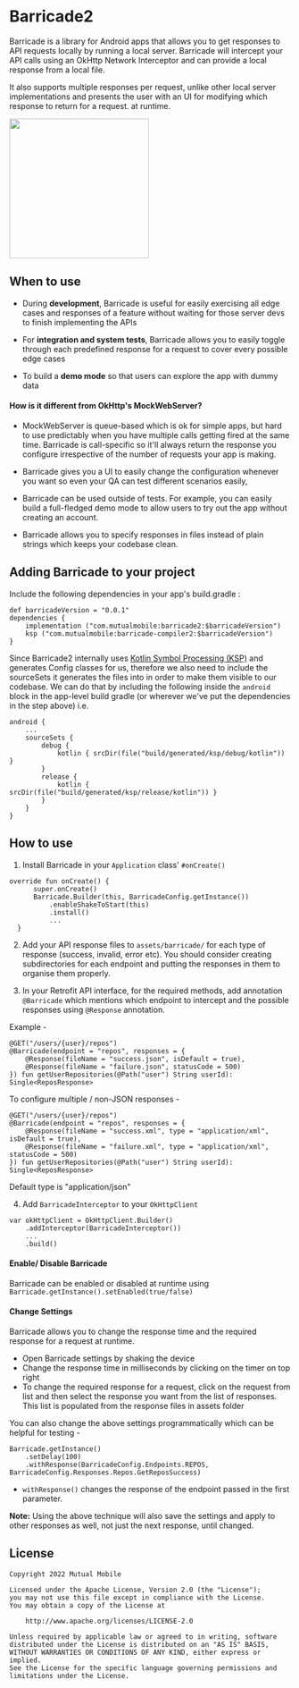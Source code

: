 # Barricade2
Barricade is a library for Android apps that allows you to get responses to API requests locally by running a local server. Barricade will intercept your API calls using an OkHttp Network Interceptor and can provide a local response from a local file.

It also supports multiple responses per request, unlike other local server implementations and presents the user with an UI for modifying which response to return for a request. at runtime.

<img src="https://github.com/mutualmobile/Barricade2/blob/master/art/Barricade2Demo.gif" width="250"/>

## When to use

* During **development**, Barricade is useful for easily exercising all edge cases and responses of a feature without waiting for those server devs to finish implementing the APIs

* For **integration and system tests**, Barricade allows you to easily toggle through each predefined response for a request to cover every possible edge cases

* To build a **demo mode** so that users can explore the app with dummy data

#### How is it different from OkHttp's MockWebServer?

* MockWebServer is queue-based which is ok for simple apps, but hard to use predictably when you have multiple calls getting fired at the same time. Barricade is call-specific so it'll always return the response you configure irrespective of the number of requests your app is making.

* Barricade gives you a UI to easily change the configuration whenever you want so even your QA can test different scenarios easily,

* Barricade can be used outside of tests. For example, you can easily build a full-fledged demo mode to allow users to try out the app without creating an account.

* Barricade allows you to specify responses in files instead of plain strings which keeps your codebase clean.


## Adding Barricade to your project

Include the following dependencies in your app's build.gradle :

```
def barricadeVersion = "0.0.1"
dependencies {
    implementation ("com.mutualmobile:barricade2:$barricadeVersion")
    ksp ("com.mutualmobile:barricade-compiler2:$barricadeVersion")
}
```

Since Barricade2 internally uses [Kotlin Symbol Processing (KSP)](https://kotlinlang.org/docs/ksp-overview.html#:~:text=Kotlin%20Symbol%20Processing%20(KSP)%20is,up%20to%202%20times%20faster.) and generates Config classes for us, therefore we also need to include the sourceSets it generates the files into in order to make them visible to our codebase.
We can do that by including the following inside the `android` block in the app-level build gradle (or wherever we've put the dependencies in the step above) i.e.

```
android {
    ...
    sourceSets {
        debug {
            kotlin { srcDir(file("build/generated/ksp/debug/kotlin")) }
        }
        release {
            kotlin { srcDir(file("build/generated/ksp/release/kotlin")) }
        }
    }
}
```

## How to use

1. Install Barricade in your `Application` class' `#onCreate()`

  ```
  override fun onCreate() {
        super.onCreate()
        Barricade.Builder(this, BarricadeConfig.getInstance())
            .enableShakeToStart(this)
            .install()
            ...
    }
  ```

2. Add your API response files to `assets/barricade/` for each type of response (success, invalid, error etc). You should consider creating subdirectories for each endpoint and putting the responses in them to organise them properly.

3. In your Retrofit API interface, for the required methods, add annotation `@Barricade` which mentions which endpoint to intercept and the possible responses using `@Response` annotation.

Example -
```
@GET("/users/{user}/repos")
@Barricade(endpoint = "repos", responses = {
    @Response(fileName = "success.json", isDefault = true),
    @Response(fileName = "failure.json", statusCode = 500)
}) fun getUserRepositories(@Path("user") String userId): Single<ReposResponse>
```

To configure multiple / non-JSON responses -
```
@GET("/users/{user}/repos")
@Barricade(endpoint = "repos", responses = {
    @Response(fileName = "success.xml", type = "application/xml", isDefault = true),
    @Response(fileName = "failure.xml", type = "application/xml", statusCode = 500)
}) fun getUserRepositories(@Path("user") String userId): Single<ReposResponse>
```
Default type is "application/json"


4. Add `BarricadeInterceptor` to your `OkHttpClient`

```
var okHttpClient = OkHttpClient.Builder()
    .addInterceptor(BarricadeInterceptor())
    ...
    .build()
```

#### Enable/ Disable Barricade
Barricade can be enabled or disabled at runtime using `Barricade.getInstance().setEnabled(true/false)`

#### Change Settings
Barricade allows you to change the response time and the required response for a request at runtime.
* Open Barricade settings by shaking the device
* Change the response time in milliseconds by clicking on the timer on top right
* To change the required response for a request, click on the request from list and then select the response you want from
the list of responses. This list is populated from the response files in assets folder

You can also change the above settings programmatically which can be helpful for testing -
```
Barricade.getInstance()
    .setDelay(100)
    .withResponse(BarricadeConfig.Endpoints.REPOS, BarricadeConfig.Responses.Repos.GetReposSuccess)
```
* `withResponse()` changes the response of the endpoint passed in the first parameter.


**Note:** Using the above technique will also save the settings and apply to other responses as well, not just the
next response, until changed.

License
-------

    Copyright 2022 Mutual Mobile

    Licensed under the Apache License, Version 2.0 (the "License");
    you may not use this file except in compliance with the License.
    You may obtain a copy of the License at

        http://www.apache.org/licenses/LICENSE-2.0

    Unless required by applicable law or agreed to in writing, software
    distributed under the License is distributed on an "AS IS" BASIS,
    WITHOUT WARRANTIES OR CONDITIONS OF ANY KIND, either express or implied.
    See the License for the specific language governing permissions and
    limitations under the License.
